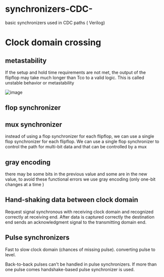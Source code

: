 # synchronizers-CDC-
basic synchronizers used in CDC paths ( Verilog)



# Clock domain crossing

## metastability 
If the setup and hold time requirements are not met, the output of the flipflop may take much longer than Tco to a valid logic. This is called unstable behavior or metastability


![image](https://user-images.githubusercontent.com/130048247/235581154-0255d694-72a6-40f5-abc2-044a93bb636b.png)


## flop synchronizer


## mux synchronizer

instead of using a flop synchronizer for each flipflop, we can use a single flop synchronizer for each flipflop. We can use a single flop synchronizer to control the path for multi-bit data and that can be controlled by a mux

## gray encoding
there may be some bits in the previous value and some are in the new value, to avoid these functional errors we use gray encoding (only one-bit changes at a time )


## Hand-shaking data between clock domain
Request signal synchronous with receiving clock domain and recognized correctly at receiving end. 
After data is captured correctly the destination end sends an acknowledgment signal to the transmitting domain end.

## Pulse synchronizers
Fast to slow clock domain (chances of missing pulse).
converting pulse to level.


Back-to-back pulses can't be handled in pulse synchronizers.
If more than one pulse comes handshake-based pulse synchronizer is used.
